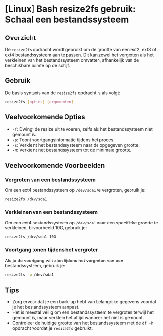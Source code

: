 # [Linux] Bash resize2fs gebruik: Schaal een bestandssysteem

## Overzicht
De `resize2fs` opdracht wordt gebruikt om de grootte van een ext2, ext3 of ext4 bestandssysteem aan te passen. Dit kan zowel het vergroten als het verkleinen van het bestandssysteem omvatten, afhankelijk van de beschikbare ruimte op de schijf.

## Gebruik
De basis syntaxis van de `resize2fs` opdracht is als volgt:

```bash
resize2fs [opties] [argumenten]
```

## Veelvoorkomende Opties
- `-f`: Dwingt de resize uit te voeren, zelfs als het bestandssysteem niet gemount is.
- `-p`: Toont voortgangsinformatie tijdens het proces.
- `-s`: Verkleint het bestandssysteem naar de opgegeven grootte.
- `-M`: Verkleint het bestandssysteem tot de minimale grootte.

## Veelvoorkomende Voorbeelden

### Vergroten van een bestandssysteem
Om een ext4 bestandssysteem op `/dev/sda1` te vergroten, gebruik je:

```bash
resize2fs /dev/sda1
```

### Verkleinen van een bestandssysteem
Om een ext4 bestandssysteem op `/dev/sda1` naar een specifieke grootte te verkleinen, bijvoorbeeld 10G, gebruik je:

```bash
resize2fs /dev/sda1 10G
```

### Voortgang tonen tijdens het vergroten
Als je de voortgang wilt zien tijdens het vergroten van een bestandssysteem, gebruik je:

```bash
resize2fs -p /dev/sda1
```

## Tips
- Zorg ervoor dat je een back-up hebt van belangrijke gegevens voordat je het bestandssysteem aanpast.
- Het is meestal veilig om een bestandssysteem te vergroten terwijl het gemount is, maar verklein het altijd wanneer het niet is gemount.
- Controleer de huidige grootte van het bestandssysteem met de `df -h` opdracht voordat je `resize2fs` gebruikt.